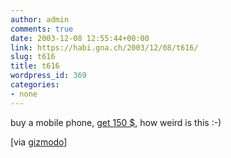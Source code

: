 ```yaml
---
author: admin
comments: true
date: 2003-12-08 12:55:44+00:00
link: https://habi.gna.ch/2003/12/08/t616/
slug: t616
title: t616
wordpress_id: 369
categories:
- none
---
```


buy a mobile phone, [get 150 $](http://www.amazon.com/exec/obidos/tg/stores/detail/-/wireless/B0000AZVVA/ref%3Dwr%5Fhptd%5Fblah3/103-7363332-0332609/gizmodo-20/104-9930555-1169513), how weird is this :-)

[via [gizmodo](http://www.gizmodo.com/archives/010875.php#010875)]
